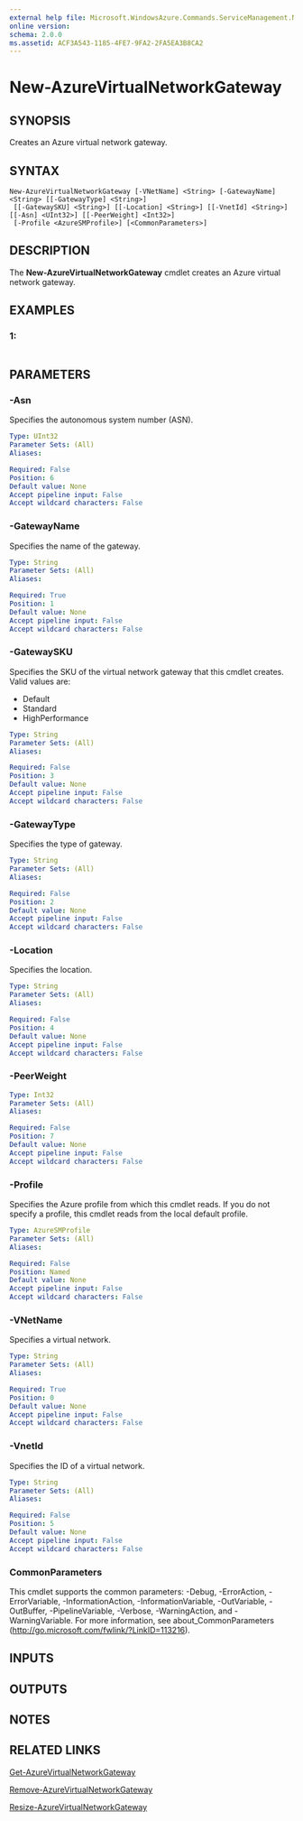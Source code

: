 ```yaml
---
external help file: Microsoft.WindowsAzure.Commands.ServiceManagement.Network.dll-Help.xml
online version: 
schema: 2.0.0
ms.assetid: ACF3A543-1185-4FE7-9FA2-2FA5EA3B8CA2
---
```


# New-AzureVirtualNetworkGateway

## SYNOPSIS
Creates an Azure virtual network gateway.

## SYNTAX

```
New-AzureVirtualNetworkGateway [-VNetName] <String> [-GatewayName] <String> [[-GatewayType] <String>]
 [[-GatewaySKU] <String>] [[-Location] <String>] [[-VnetId] <String>] [[-Asn] <UInt32>] [[-PeerWeight] <Int32>]
 [-Profile <AzureSMProfile>] [<CommonParameters>]
```

## DESCRIPTION
The **New-AzureVirtualNetworkGateway** cmdlet creates an Azure virtual network gateway.

## EXAMPLES

### 1:
```

```

## PARAMETERS

### -Asn
Specifies the autonomous system number (ASN).

```yaml
Type: UInt32
Parameter Sets: (All)
Aliases: 

Required: False
Position: 6
Default value: None
Accept pipeline input: False
Accept wildcard characters: False
```

### -GatewayName
Specifies the name of the gateway.

```yaml
Type: String
Parameter Sets: (All)
Aliases: 

Required: True
Position: 1
Default value: None
Accept pipeline input: False
Accept wildcard characters: False
```

### -GatewaySKU
Specifies the SKU of the virtual network gateway that this cmdlet creates.
Valid values are: 

- Default 
- Standard 
- HighPerformance

```yaml
Type: String
Parameter Sets: (All)
Aliases: 

Required: False
Position: 3
Default value: None
Accept pipeline input: False
Accept wildcard characters: False
```

### -GatewayType
Specifies the type of gateway.

```yaml
Type: String
Parameter Sets: (All)
Aliases: 

Required: False
Position: 2
Default value: None
Accept pipeline input: False
Accept wildcard characters: False
```

### -Location
Specifies the location.

```yaml
Type: String
Parameter Sets: (All)
Aliases: 

Required: False
Position: 4
Default value: None
Accept pipeline input: False
Accept wildcard characters: False
```

### -PeerWeight
```yaml
Type: Int32
Parameter Sets: (All)
Aliases: 

Required: False
Position: 7
Default value: None
Accept pipeline input: False
Accept wildcard characters: False
```

### -Profile
Specifies the Azure profile from which this cmdlet reads. 
If you do not specify a profile, this cmdlet reads from the local default profile.

```yaml
Type: AzureSMProfile
Parameter Sets: (All)
Aliases: 

Required: False
Position: Named
Default value: None
Accept pipeline input: False
Accept wildcard characters: False
```

### -VNetName
Specifies a virtual network.

```yaml
Type: String
Parameter Sets: (All)
Aliases: 

Required: True
Position: 0
Default value: None
Accept pipeline input: False
Accept wildcard characters: False
```

### -VnetId
Specifies the ID of a virtual network.

```yaml
Type: String
Parameter Sets: (All)
Aliases: 

Required: False
Position: 5
Default value: None
Accept pipeline input: False
Accept wildcard characters: False
```

### CommonParameters
This cmdlet supports the common parameters: -Debug, -ErrorAction, -ErrorVariable, -InformationAction, -InformationVariable, -OutVariable, -OutBuffer, -PipelineVariable, -Verbose, -WarningAction, and -WarningVariable. For more information, see about_CommonParameters (http://go.microsoft.com/fwlink/?LinkID=113216).

## INPUTS

## OUTPUTS

## NOTES

## RELATED LINKS

[Get-AzureVirtualNetworkGateway](./Get-AzureVirtualNetworkGateway.md)

[Remove-AzureVirtualNetworkGateway](./Remove-AzureVirtualNetworkGateway.md)

[Resize-AzureVirtualNetworkGateway](./Resize-AzureVirtualNetworkGateway.md)


